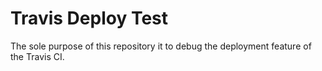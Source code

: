 
# Travis Deploy Test

The sole purpose of this repository it to debug the deployment feature
of the Travis CI.


